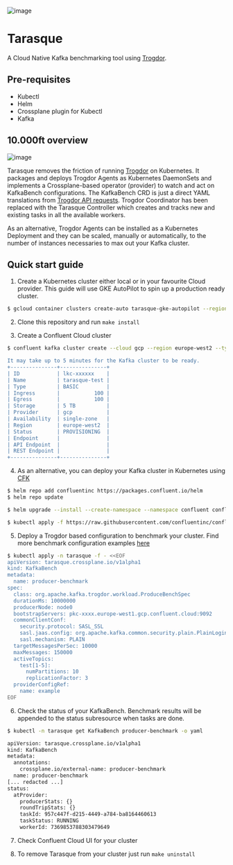 ![image](https://user-images.githubusercontent.com/3109377/176461760-13a1ea19-bfd0-4fc9-b9d4-32fa6a994434.png)

# Tarasque

A Cloud Native Kafka benchmarking tool using [Trogdor](https://github.com/apache/kafka/blob/trunk/TROGDOR.md).

## Pre-requisites

* Kubectl 
* Helm
* Crossplane plugin for Kubectl
* Kafka 

## 10.000ft overview

![image](https://user-images.githubusercontent.com/3109377/176470511-fb63bcee-d934-44fc-8e84-3ef0f6cdb54e.png)

Tarasque removes the friction of running [Trogdor](https://github.com/apache/kafka/blob/trunk/TROGDOR.md) on Kubernetes. It packages and deploys Trogdor Agents as Kubernetes DaemonSets and implements a Crossplane-based operator (provider) to watch and act on KafkaBench configurations. The KafkaBench CRD is just a direct YAML translations from [Trogdor API requests](https://github.com/apache/kafka/tree/trunk/tests/spec). Trogdor Coordinator has been replaced with the Tarasque Controller which creates and tracks new and existing tasks in all the available workers. 

As an alternative, Trogdor Agents can be installed as a Kubernetes Deployment and they can be scaled, manually or automatically, to the number of instances necessaries to max out your Kafka cluster.

## Quick start guide 

1. Create a Kubernetes cluster either local or in your favourite Cloud provider. This guide will use GKE AutoPilot to spin up a production ready cluster. 

```bash
$ gcloud container clusters create-auto tarasque-gke-autopilot --region europe-west2
```

2. Clone this repository and run `make install` 

3. Create a Confluent Cloud cluster 

```bash
$ confluent kafka cluster create --cloud gcp --region europe-west2 --type basic --availability single-zone --environment <<your-environment-here>> tarasque-test

It may take up to 5 minutes for the Kafka cluster to be ready.
+---------------+---------------+
| ID            | lkc-xxxxxx    |
| Name          | tarasque-test |
| Type          | BASIC         |
| Ingress       |           100 |
| Egress        |           100 |
| Storage       | 5 TB          |
| Provider      | gcp           |
| Availability  | single-zone   |
| Region        | europe-west2  |
| Status        | PROVISIONING  |
| Endpoint      |               |
| API Endpoint  |               |
| REST Endpoint |               |
+---------------+---------------+
```

4. As an alternative, you can deploy your Kafka cluster in Kubernetes using [CFK](https://docs.confluent.io/operator/current/co-quickstart.html)

```bash
$ helm repo add confluentinc https://packages.confluent.io/helm
$ helm repo update

$ helm upgrade --install --create-namespace --namespace confluent confluent-operator confluentinc/confluent-for-kubernetes

$ kubectl apply -f https://raw.githubusercontent.com/confluentinc/confluent-kubernetes-examples/master/quickstart-deploy/confluent-platform-singlenode.yaml
```

5. Deploy a Trogdor based configuration to benchmark your cluster. Find more benchmark configuration examples [here](./examples/sample) 

```bash
$ kubectl apply -n tarasque -f - <<EOF
apiVersion: tarasque.crossplane.io/v1alpha1
kind: KafkaBench
metadata:
  name: producer-benchmark
spec:
  class: org.apache.kafka.trogdor.workload.ProduceBenchSpec
  durationMs: 10000000
  producerNode: node0
  bootstrapServers: pkc-xxxx.europe-west1.gcp.confluent.cloud:9092
  commonClientConf:
    security.protocol: SASL_SSL
    sasl.jaas.config: org.apache.kafka.common.security.plain.PlainLoginModule  required username='XXXXXX' password='XXXXX';
    sasl.mechanism: PLAIN
  targetMessagesPerSec: 10000
  maxMessages: 150000
  activeTopics:
    test[1-5]:
      numPartitions: 10
      replicationFactor: 3
  providerConfigRef:
    name: example
EOF
```

6. Check the status of your KafkaBench. Benchmark results will be appended to the status subresource when tasks are done. 

```bash
$ kubectl -n tarasque get KafkaBench producer-benchmark -o yaml

apiVersion: tarasque.crossplane.io/v1alpha1
kind: KafkaBench
metadata:
  annotations:
    crossplane.io/external-name: producer-benchmark
  name: producer-benchmark
[... redacted ...]  
status:
  atProvider:
    producerStats: {}
    roundTripStats: {}
    taskId: 957c447f-d215-4449-a784-ba8164460613
    taskStatus: RUNNING
    workerId: 7369853788303479649
```

7. Check Confluent Cloud UI for your cluster

8. To remove Tarasque from your cluster just run `make uninstall` 